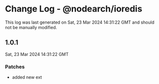 # Change Log - @nodearch/ioredis

This log was last generated on Sat, 23 Mar 2024 14:31:22 GMT and should not be manually modified.

## 1.0.1
Sat, 23 Mar 2024 14:31:22 GMT

### Patches

- added new ext

